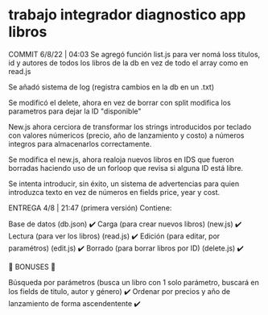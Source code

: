 # trabajo integrador diagnostico app libros

COMMIT 6/8/22 | 04:03
Se agregó función list.js para ver nomá loss titulos, id y autores de todos los libros de la db en vez de todo el array como en read.js

Se añadó sistema de log (registra cambios en la db en un .txt)

Se modificó el delete, ahora en vez de borrar con split modifica los parametros para dejar la ID "disponible"

New.js ahora cerciora de transformar los strings introducidos por teclado con valores númericos (precio, año de lanzamiento y costo) a números integros para almacenarlos correctamente.

Se modifica el new.js, ahora realoja nuevos libros en IDS que fueron borradas haciendo uso de un forloop que revisa si alguna ID está libre.

Se intenta introducir, sin éxito, un sistema de advertencias para quien introduzca texto en vez de números en fields price, year y cost.


 
ENTREGA 4/8 | 21:47 (primera versión)
Contiene:


Base de datos (db.json) ✔️
Carga (para crear nuevos libros) (new.js) ✔️
Lectura (para ver los libros) (read.js) ✔️
Edición (para editar, por paramétros) (edit.js) ✔️
Borrado (para borrar libros por ID) (delete.js) ✔️

🎁 BONUSES 🎁

Búsqueda por parámetros (busca un libro con 1 solo parámetro, buscará en los fields de titulo, autor y género) ✔️
Ordenar por precios y año de lanzamiento de forma ascendentente ✔️
